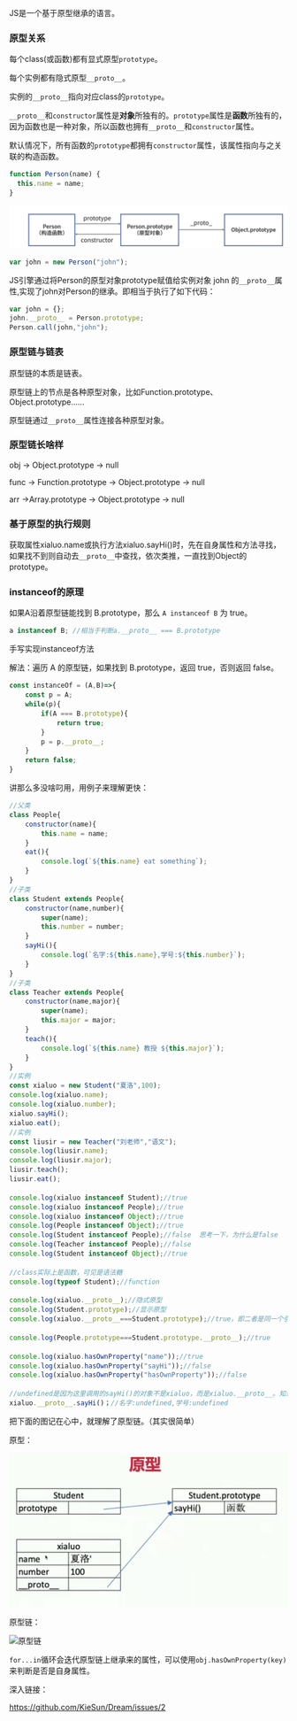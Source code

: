 JS是一个基于原型继承的语言。

### 原型关系

每个class(或函数)都有显式原型`prototype`。

每个实例都有隐式原型`__proto__`。

实例的`__proto__`指向对应class的`prototype`。

`__proto__`和`constructor`属性是**对象**所独有的。`prototype`属性是**函数**所独有的，因为函数也是一种对象，所以函数也拥有`__proto__`和`constructor`属性。

默认情况下，所有函数的`prototype`都拥有`constructor`属性，该属性指向与之关联的构造函数。

```javascript
function Person(name) {
  this.name = name;
}
```

![函数原型](https://github.com/qulingyuan/ly_q/blob/e73850ecca71fc41e3953aa9441cf775d28fd913/doc/media/function_prototype.png)

```javascript
var john = new Person("john");
```

JS引擎通过将Person的原型对象prototype赋值给实例对象 john 的`__proto__`属性,实现了john对Person的继承。即相当于执行了如下代码：

```javascript
var john = {};
john.__proto__ = Person.prototype;
Person.call(john,"john");
```



### 原型链与链表

原型链的本质是链表。

原型链上的节点是各种原型对象，比如Function.prototype、Object.prototype......

原型链通过`__proto__`属性连接各种原型对象。

### 原型链长啥样

obj -> Object.prototype -> null

func -> Function.prototype -> Object.prototype -> null

arr ->Array.prototype -> Object.prototype -> null

### 基于原型的执行规则

获取属性xialuo.name或执行方法xialuo.sayHi()时，先在自身属性和方法寻找，如果找不到则自动去`__proto__`中查找，依次类推，一直找到Object的prototype。

### instanceof的原理

如果A沿着原型链能找到 B.prototype，那么 `A instanceof B` 为 true。

```javascript
a instanceof B; //相当于判断a.__proto__ === B.prototype
```

手写实现instanceof方法

解法：遍历 A 的原型链，如果找到 B.prototype，返回 true，否则返回 false。

```javascript
const instanceOf = (A,B)=>{
    const p = A;
    while(p){
        if(A === B.prototype){
            return true;
        }
        p = p.__proto__;
    }
    return false;
}
```

讲那么多没啥叼用，用例子来理解更快：

```javascript
//父类
class People{
    constructor(name){
        this.name = name;
    }
    eat(){
        console.log(`${this.name} eat something`);
    }
}
//子类
class Student extends People{
    constructor(name,number){
        super(name);
        this.number = number;
    }
    sayHi(){
        console.log(`名字:${this.name},学号:${this.number}`);
    }
}
//子类
class Teacher extends People{
    constructor(name,major){
        super(name);
        this.major = major;
    }
    teach(){
        console.log(`${this.name} 教授 ${this.major}`);
    }
}
//实例
const xialuo = new Student("夏洛",100);
console.log(xialuo.name);
console.log(xialuo.number);
xialuo.sayHi();
xialuo.eat();
//实例
const liusir = new Teacher("刘老师","语文");
console.log(liusir.name);
console.log(liusir.major);
liusir.teach();
liusir.eat();

console.log(xialuo instanceof Student);//true
console.log(xialuo instanceof People);//true
console.log(xialuo instanceof Object);//true
console.log(People instanceof Object);//true
console.log(Student instanceof People);//false  思考一下，为什么是false
console.log(Teacher instanceof People);//false
console.log(Student instanceof Object);//true

//class实际上是函数，可见是语法糖
console.log(typeof Student);//function

console.log(xialuo.__proto__);//隐式原型
console.log(Student.prototype);//显示原型
console.log(xialuo.__proto__===Student.prototype);//true，即二者是同一个引用

console.log(People.prototype===Student.prototype.__proto__);//true

console.log(xialuo.hasOwnProperty("name"));//true
console.log(xialuo.hasOwnProperty("sayHi"));//false
console.log(xialuo.hasOwnProperty("hasOwnProperty"));//false

//undefined是因为这里调用的sayHi()的对象不是xialuo，而是xialuo.__proto__。知识点：闭包
xialuo.__proto__.sayHi()；//名字:undefined,学号:undefined

```

把下面的图记在心中，就理解了原型链。（其实很简单）

原型：

![原型](https://github.com/qulingyuan/ly_q/blob/86b359772036eafbb619f447c9ac8109d6a45726/doc/media/prototype_1.jpeg)

原型链：

![原型链](https://cdn.jsdelivr.net/gh/qulingyuan/ly_picture@master/img/202205102239247.jpeg)



`for...in`循环会迭代原型链上继承来的属性，可以使用`obj.hasOwnProperty(key)`来判断是否是自身属性。



深入链接：

https://github.com/KieSun/Dream/issues/2
